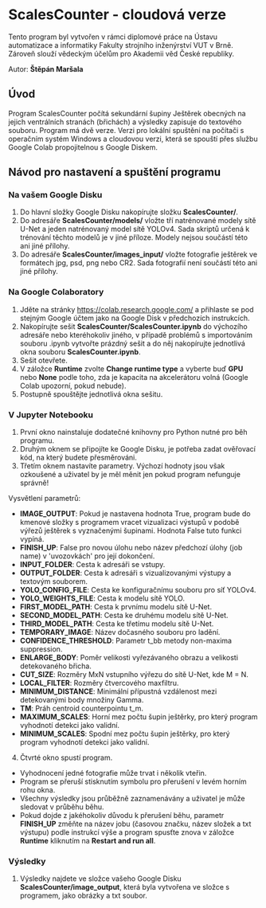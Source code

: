 # **ScalesCounter** - cloudová verze
Tento program byl vytvořen v rámci diplomové práce na Ústavu automatizace a informatiky Fakulty strojního inženýrství VUT v Brně. Zároveň slouží vědeckým účelům pro Akademii věd České republiky.

Autor: **Štěpán Maršala**

## Úvod
Program ScalesCounter počítá sekundární šupiny Ještěrek obecných na jejich ventrálních stranách (břichách) a výsledky zapisuje do textového souboru. Program má dvě verze. Verzi pro lokální spuštění na počítači s operačním systém Windows a cloudovou verzi, která se spouští přes službu Google Colab propojitelnou s Google Diskem.

## Návod pro nastavení a spuštění programu
### Na vašem Google Disku
1.   Do hlavní složky Google Disku nakopírujte složku **ScalesCounter/**.
2.   Do adresáře **ScalesCounter/models/** vložte tří natrénované modely sítě U-Net a jeden natrénovaný model sítě YOLOv4. Sada skriptů určená k trénování těchto modelů je v jiné příloze. Modely nejsou součástí této ani jiné přílohy.
3.   Do adresáře **ScalesCounter/images_input/** vložte fotografie ještěrek ve formátech jpg, psd, png nebo CR2. Sada fotografií není součástí této ani jiné přílohy.

### Na Google Colaboratory
1.   Jděte na stránky https://colab.research.google.com/ a přihlaste se pod stejným Google účtem jako na Google Disk v předchozích instrukcích.
2.   Nakopírujte sešit **ScalesCounter/ScalesCounter.ipynb** do výchozího adresáře nebo kteréhokoliv jiného, v případě problémů s importováním souboru .ipynb vytvořte prázdný sešit a do něj nakopírujte jednotlivá okna souboru **ScalesCounter.ipynb**.
3.   Sešit otevřete.
4.   V záložce **Runtime** zvolte **Change runtime type** a vyberte buď **GPU** nebo **None** podle toho, zda je kapacita na akcelerátoru volná (Google Colab upozorní, pokud nebude).
5.   Postupně spouštějte jednotlivá okna sešitu.

### V Jupyter Notebooku
1.   První okno nainstaluje dodatečné knihovny pro Python nutné pro běh programu.
2.   Druhým oknem se připojíte ke Google Disku, je potřeba zadat ověřovací kód, na který budete přesměrováni.
3.   Třetím oknem nastavíte parametry. Výchozí hodnoty jsou však ozkoušené a uživatel by je měl měnit jen pokud program nefunguje správně!

Vysvětlení parametrů:
- **IMAGE_OUTPUT**:  Pokud je nastavena hodnota True, program bude do kmenové složky s programem vracet vizualizaci výstupů v podobě výřezů ještěrek s vyznačenými šupinami. Hodnota False tuto funkci vypíná.
- **FINISH_UP**: False pro novou úlohu nebo název předchozí úlohy (job name) v 'uvozovkách' pro její dokončení.
- **INPUT_FOLDER**: Cesta k adresáři se vstupy.  
- **OUTPUT_FOLDER**: Cesta k adresáři s vizualizovanými výstupy a textovým souborem. 
- **YOLO_CONFIG_FILE**: Cesta ke konfiguračnímu souboru pro síť YOLOv4.
- **YOLO_WEIGHTS_FILE**: Cesta k modelu sítě YOLO.
- **FIRST_MODEL_PATH**: Cesta k prvnímu modelu sítě U-Net.
- **SECOND_MODEL_PATH**: Cesta ke druhému modelu sítě U-Net.
- **THIRD_MODEL_PATH**: Cesta ke třetímu modelu sítě U-Net.
- **TEMPORARY_IMAGE**: Název dočasného souboru pro ladění.
- **CONFIDENCE_THRESHOLD**: Parametr t_bb metody non-maxima suppression.
- **ENLARGE_BODY**: Poměr velikosti vyřezávaného obrazu a velikosti detekovaného břicha.
- **CUT_SIZE**: Rozměry MxN vstupního výřezu do sítě U-Net, kde M = N.
- **LOCAL_FILTER**: Rozměry čtvercového maxfiltru.
- **MINIMUM_DISTANCE**: Minimální přípustná vzdálenost mezi detekovanými body množiny Gamma.
- **TM**: Práh centroid counterpointu t_m.
- **MAXIMUM_SCALES**: Horní mez počtu šupin ještěrky, pro který program vyhodnotí detekci jako validní.
- **MINIMUM_SCALES**: Spodní mez počtu šupin ještěrky, pro který program vyhodnotí detekci jako validní.

4.   Čtvrté okno spustí program.
   - Vyhodnocení jedné fotografie může trvat i několik vteřin.
   - Program se přeruší stisknutím symbolu pro přerušení v levém horním rohu okna.
   - Všechny výsledky jsou průběžně zaznamenávány a uživatel je může sledovat v průběhu běhu.
   - Pokud dojde z jakéhokoliv důvodu k přerušení běhu, parametr **FINISH_UP** změňte na název jobu (časovou značku, název složek a txt výstupu) podle instrukcí výše a program spusťte znova v záložce **Runtime** kliknutím na **Restart and run all**.

### Výsledky
1.   Výsledky najdete ve složce vašeho Google Disku **ScalesCounter/image_output**, která byla vytvořena ve složce s programem, jako obrázky a txt soubor.
